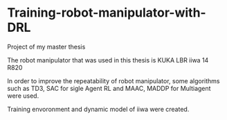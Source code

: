 # Training-robot-manipulator-with-DRL
Project of my master thesis

The robot manipulator that was used in this thesis is KUKA LBR iiwa 14 R820

In order to improve the repeatability of robot manipulator, some algorithms such as TD3, SAC for sigle Agent RL and MAAC, MADDP for Multiagent were used.

Training envoronment and dynamic model of iiwa were created.
